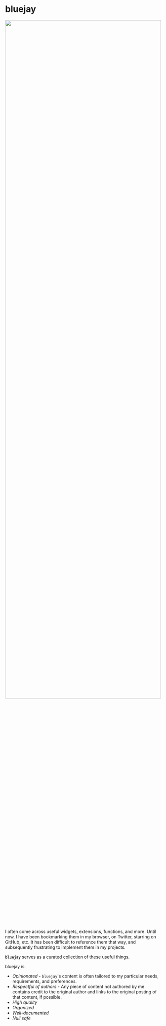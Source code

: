 # bluejay

<img src="https://i.imgur.com/Y7Vz44D.png" width="100%" height="75%"/>

I often come across useful widgets, extensions, functions, and more. Until now, I have been bookmarking them in my browser, on Twitter, starring on GitHub, etc. It has been difficult to reference them that way, and subsequently frustrating to implement them in my projects. 

**`bluejay`** serves as a curated collection of these useful things.

bluejay is:
* *Opinionated* - `bluejay`'s content is often tailored to my particular needs, requirements, and preferences.
* *Respectful of authors* - Any piece of content not authored by me contains credit to the original author and links to the original posting of that content, if possible.
* *High quality*
* *Organized*
* *Well-documented*
* *Null safe*